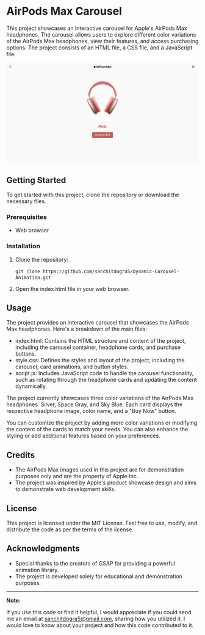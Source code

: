 # AirPods Max Carousel

This project showcases an interactive carousel for Apple's AirPods Max headphones. The carousel allows users to explore different color variations of the AirPods Max headphones, view their features, and access purchasing options. The project consists of an HTML file, a CSS file, and a JavaScript file.

![Screenshot](img/screenshot.png)

## Getting Started

To get started with this project, clone the repository or download the necessary files.

### Prerequisites

- Web browser

### Installation


1. Clone the repository:

   ```shell
   git clone https://github.com/sanchitdogra5/Dynamic-Carousel-Animation.git

2. Open the index.html file in your web browser.

## Usage

The project provides an interactive carousel that showcases the AirPods Max headphones. Here's a breakdown of the main files:

- index.html: Contains the HTML structure and content of the project, including the carousel container, headphone cards, and purchase buttons.
- style.css: Defines the styles and layout of the project, including the carousel, card animations, and button styles.
- script.js: Includes JavaScript code to handle the carousel functionality, such as rotating through the headphone cards and updating the content dynamically.

The project currently showcases three color variations of the AirPods Max headphones: Silver, Space Gray, and Sky Blue. Each card displays the respective headphone image, color name, and a "Buy Now" button.

You can customize the project by adding more color variations or modifying the content of the cards to match your needs. You can also enhance the styling or add additional features based on your preferences.

## Credits

- The AirPods Max images used in this project are for demonstration purposes only and are the property of Apple Inc.
- The project was inspired by Apple's product showcase design and aims to demonstrate web development skills.

## License

This project is licensed under the MIT License. Feel free to use, modify, and distribute the code as per the terms of the license.

## Acknowledgments

- Special thanks to the creators of GSAP for providing a powerful animation library.
- The project is developed solely for educational and demonstration purposes.

---

**Note:**

If you use this code or find it helpful, I would appreciate if you could send me an email at sanchitdogra5@gmail.com, sharing how you utilized it. I would love to know about your project and how this code contributed to it.
